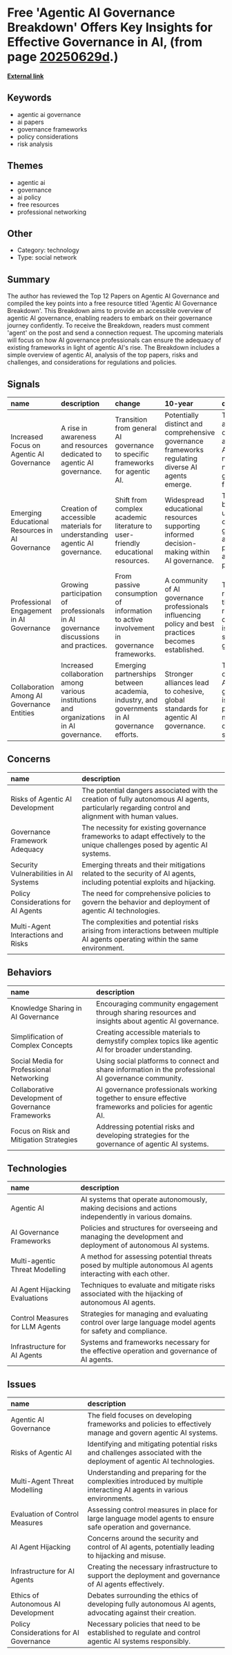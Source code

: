 # __Free 'Agentic AI Governance Breakdown' Offers Key Insights for Effective Governance in AI__, (from page [20250629d](https://kghosh.substack.com/p/20250629d).)

__[External link](https://www.linkedin.com/posts/oliver-patel_ive-reviewed-the-top-12-papers-on-agentic-activity-7335265359672881153-GiUL/?rcm=ACoAAAGVXnsBkujC8sNj_PYs2QvA531mktP3hIg&utm_source=pocket_saves)__



## Keywords

* agentic ai governance
* ai papers
* governance frameworks
* policy considerations
* risk analysis

## Themes

* agentic ai
* governance
* ai policy
* free resources
* professional networking

## Other

* Category: technology
* Type: social network

## Summary

The author has reviewed the Top 12 Papers on Agentic AI Governance and compiled the key points into a free resource titled 'Agentic AI Governance Breakdown'. This Breakdown aims to provide an accessible overview of agentic AI governance, enabling readers to embark on their governance journey confidently. To receive the Breakdown, readers must comment 'agent' on the post and send a connection request. The upcoming materials will focus on how AI governance professionals can ensure the adequacy of existing frameworks in light of agentic AI's rise. The Breakdown includes a simple overview of agentic AI, analysis of the top papers, risks and challenges, and considerations for regulations and policies.

## Signals

| name                                            | description                                                                            | change                                                                                      | 10-year                                                                                               | driving-force                                                                                |   relevancy |
|:------------------------------------------------|:---------------------------------------------------------------------------------------|:--------------------------------------------------------------------------------------------|:------------------------------------------------------------------------------------------------------|:---------------------------------------------------------------------------------------------|------------:|
| Increased Focus on Agentic AI Governance        | A rise in awareness and resources dedicated to agentic AI governance.                  | Transition from general AI governance to specific frameworks for agentic AI.                | Potentially distinct and comprehensive governance frameworks regulating diverse AI agents emerge.     | The rapid advancement of autonomous AI capabilities necessitating new governance frameworks. |           4 |
| Emerging Educational Resources in AI Governance | Creation of accessible materials for understanding agentic AI governance.              | Shift from complex academic literature to user-friendly educational resources.              | Widespread educational resources supporting informed decision-making within AI governance.            | The need for broader understanding of AI governance among professionals and the public.      |           4 |
| Professional Engagement in AI Governance        | Growing participation of professionals in AI governance discussions and practices.     | From passive consumption of information to active involvement in governance frameworks.     | A community of AI governance professionals influencing policy and best practices becomes established. | The recognition that responsible AI development is essential for sustainable growth.         |           5 |
| Collaboration Among AI Governance Entities      | Increased collaboration among various institutions and organizations in AI governance. | Emerging partnerships between academia, industry, and governments in AI governance efforts. | Stronger alliances lead to cohesive, global standards for agentic AI governance.                      | The complexity of AI governance issues prompting multi-disciplinary solutions.               |           5 |

## Concerns

| name                                   | description                                                                                                                                       |
|:---------------------------------------|:--------------------------------------------------------------------------------------------------------------------------------------------------|
| Risks of Agentic AI Development        | The potential dangers associated with the creation of fully autonomous AI agents, particularly regarding control and alignment with human values. |
| Governance Framework Adequacy          | The necessity for existing governance frameworks to adapt effectively to the unique challenges posed by agentic AI systems.                       |
| Security Vulnerabilities in AI Systems | Emerging threats and their mitigations related to the security of AI agents, including potential exploits and hijacking.                          |
| Policy Considerations for AI Agents    | The need for comprehensive policies to govern the behavior and deployment of agentic AI technologies.                                             |
| Multi-Agent Interactions and Risks     | The complexities and potential risks arising from interactions between multiple AI agents operating within the same environment.                  |

## Behaviors

| name                                               | description                                                                                              |
|:---------------------------------------------------|:---------------------------------------------------------------------------------------------------------|
| Knowledge Sharing in AI Governance                 | Encouraging community engagement through sharing resources and insights about agentic AI governance.     |
| Simplification of Complex Concepts                 | Creating accessible materials to demystify complex topics like agentic AI for broader understanding.     |
| Social Media for Professional Networking           | Using social platforms to connect and share information in the professional AI governance community.     |
| Collaborative Development of Governance Frameworks | AI governance professionals working together to ensure effective frameworks and policies for agentic AI. |
| Focus on Risk and Mitigation Strategies            | Addressing potential risks and developing strategies for the governance of agentic AI systems.           |

## Technologies

| name                            | description                                                                                                  |
|:--------------------------------|:-------------------------------------------------------------------------------------------------------------|
| Agentic AI                      | AI systems that operate autonomously, making decisions and actions independently in various domains.         |
| AI Governance Frameworks        | Policies and structures for overseeing and managing the development and deployment of autonomous AI systems. |
| Multi-agentic Threat Modelling  | A method for assessing potential threats posed by multiple autonomous AI agents interacting with each other. |
| AI Agent Hijacking Evaluations  | Techniques to evaluate and mitigate risks associated with the hijacking of autonomous AI agents.             |
| Control Measures for LLM Agents | Strategies for managing and evaluating control over large language model agents for safety and compliance.   |
| Infrastructure for AI Agents    | Systems and frameworks necessary for the effective operation and governance of AI agents.                    |

## Issues

| name                                    | description                                                                                                            |
|:----------------------------------------|:-----------------------------------------------------------------------------------------------------------------------|
| Agentic AI Governance                   | The field focuses on developing frameworks and policies to effectively manage and govern agentic AI systems.           |
| Risks of Agentic AI                     | Identifying and mitigating potential risks and challenges associated with the deployment of agentic AI technologies.   |
| Multi-Agent Threat Modelling            | Understanding and preparing for the complexities introduced by multiple interacting AI agents in various environments. |
| Evaluation of Control Measures          | Assessing control measures in place for large language model agents to ensure safe operation and governance.           |
| AI Agent Hijacking                      | Concerns around the security and control of AI agents, potentially leading to hijacking and misuse.                    |
| Infrastructure for AI Agents            | Creating the necessary infrastructure to support the deployment and governance of AI agents effectively.               |
| Ethics of Autonomous AI Development     | Debates surrounding the ethics of developing fully autonomous AI agents, advocating against their creation.            |
| Policy Considerations for AI Governance | Necessary policies that need to be established to regulate and control agentic AI systems responsibly.                 |